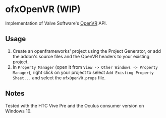 ofxOpenVR (WIP)
====================

Implementation of Valve Software's [OpenVR](https://github.com/ValveSoftware/openvr) API.

## Usage

1. Create an openframeworks' project using the Project Generator, or add the addon's source files and the OpenVR headers to your existing project.
2. In `Property Manager` (open it from `View -> Other Windows -> Property Manager`), right click on your project to select `Add Existing Property Sheet...` and select the `ofxOpenVR.props` file.

## Notes
Tested with the HTC Vive Pre and the Oculus consumer version on Windows 10.

